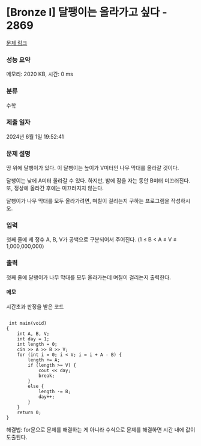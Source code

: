 # [Bronze I] 달팽이는 올라가고 싶다 - 2869 

[문제 링크](https://www.acmicpc.net/problem/2869) 

### 성능 요약

메모리: 2020 KB, 시간: 0 ms

### 분류

수학

### 제출 일자

2024년 6월 1일 19:52:41

### 문제 설명

<p>땅 위에 달팽이가 있다. 이 달팽이는 높이가 V미터인 나무 막대를 올라갈 것이다.</p>

<p>달팽이는 낮에 A미터 올라갈 수 있다. 하지만, 밤에 잠을 자는 동안 B미터 미끄러진다. 또, 정상에 올라간 후에는 미끄러지지 않는다.</p>

<p>달팽이가 나무 막대를 모두 올라가려면, 며칠이 걸리는지 구하는 프로그램을 작성하시오.</p>

### 입력 

 <p>첫째 줄에 세 정수 A, B, V가 공백으로 구분되어서 주어진다. (1 ≤ B < A ≤ V ≤ 1,000,000,000)</p>

### 출력 

 <p>첫째 줄에 달팽이가 나무 막대를 모두 올라가는데 며칠이 걸리는지 출력한다.</p>

#### 메모
<p>시간초과 판정을 받은 코드</p>
<pre><code>
 int main(void)
{
	int A, B, V;
	int day = 1;
	int length = 0;
	cin >> A >> B >> V;
	for (int i = 0; i < V; i = i + A - B) {
		length += A;
		if (length >= V) {
			cout << day;
			break;
		}
		else {
			length -= B;
			day++;
		}
	}
	return 0;
}
</pre></code>

<p>해결법: for문으로 문제를 해결하는 게 아니라 수식으로 문제를 해결하면 시간 내에 값이 도출된다. </p>
